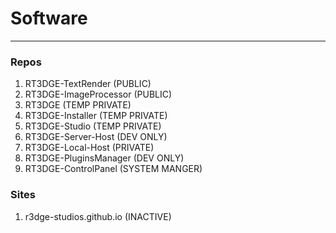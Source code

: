 # Software

---

### Repos
1. RT3DGE-TextRender (PUBLIC)
2. RT3DGE-ImageProcessor (PUBLIC)
3. RT3DGE (TEMP PRIVATE)
4. RT3DGE-Installer (TEMP PRIVATE)
5. RT3DGE-Studio (TEMP PRIVATE)
6. RT3DGE-Server-Host (DEV ONLY)
7. RT3DGE-Local-Host (PRIVATE)
8. RT3DGE-PluginsManager (DEV ONLY)
9. RT3DGE-ControlPanel (SYSTEM MANGER)

### Sites
1. r3dge-studios.github.io (INACTIVE)
